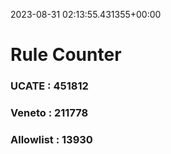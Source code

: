 2023-08-31 02:13:55.431355+00:00
# Rule Counter 
 ### UCATE : 451812

 ### Veneto : 211778

 ### Allowlist : 13930